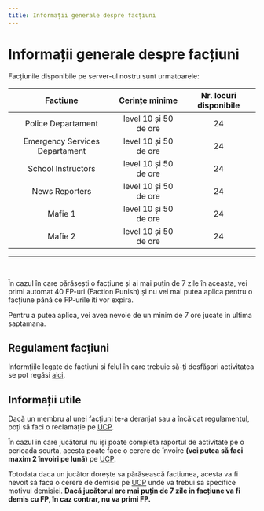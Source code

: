 ```yaml
---
title: Informații generale despre facțiuni
---
```


# Informații generale despre facțiuni

Facțiunile disponibile pe server-ul nostru sunt urmatoarele:

| Factiune | Cerințe minime |  Nr. locuri disponibile |
| :-----------: | :-----------: | :-----------: |
| Police Departament |  level 10 și 50 de ore | 24 |
| Emergency Services Departament | level 10 și 50 de ore |  24 |
| School Instructors | level 10 și 50 de ore | 24 |
| News Reporters | level 10 și 50 de ore | 24 |
| Mafie 1 | level 10 și 50 de ore | 24 |
| Mafie 2 | level 10 și 50 de ore | 24 |
---
[//]: # (de completat cu mafii plm si level)

<br>

În cazul în care părăsești o facțiune și ai mai puțin de 7 zile în aceasta, vei primi automat 40 FP-uri (Faction Punish) și nu vei mai putea aplica pentru o facțiune pănă ce FP-urile iti vor expira.

Pentru a putea aplica, vei avea nevoie de un minim de 7 ore jucate in ultima saptamana.

## Regulament facțiuni

Informțiile legate de factiuni si felul în care trebuie să-ți desfășori activitatea se pot regăsi [aici](url). 

## Informații utile

Dacă un membru al unei facțiuni te-a deranjat sau a încălcat regulamentul, poți să faci o reclamație pe [UCP](url).

[//]: # (de adaugat gif)

În cazul în care jucătorul nu iși poate completa raportul de activitate pe o perioada scurta, acesta poate face o cerere de învoire **(vei putea să faci maxim 2 învoiri pe lună)** pe [UCP](url).

[//]: # (de adaugat gif)

Totodata daca un jucător dorește sa părăsească facțiunea, acesta va fi nevoit să faca o cerere de demisie pe [UCP](url) unde va trebui sa specifice motivul demisiei. **Dacă jucătorul are mai puțin de 7 zile in facțiune va fi demis cu FP, în caz contrar, nu va primi FP.**

[//]: # (de adaugat gif)